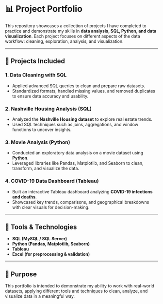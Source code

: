 # 📊 Project Portfolio

This repository showcases a collection of projects I have completed to practice and demonstrate my skills in **data analysis, SQL, Python, and data visualization**. Each project focuses on different aspects of the data workflow: cleaning, exploration, analysis, and visualization.  

---

## 🔹 Projects Included

### 1. Data Cleaning with SQL  
- Applied advanced SQL queries to clean and prepare raw datasets.  
- Standardized formats, handled missing values, and removed duplicates to ensure data accuracy and usability.  

### 2. Nashville Housing Analysis (SQL)  
- Analyzed the **Nashville Housing dataset** to explore real estate trends.  
- Used SQL techniques such as joins, aggregations, and window functions to uncover insights.  

### 3. Movie Analysis (Python)  
- Conducted an exploratory data analysis on a movie dataset using **Python**.  
- Leveraged libraries like Pandas, Matplotlib, and Seaborn to clean, transform, and visualize the data.  

### 4. COVID-19 Data Dashboard (Tableau)  
- Built an interactive Tableau dashboard analyzing **COVID-19 infections and deaths**.  
- Showcased key trends, comparisons, and geographical breakdowns with clear visuals for decision-making.  

---

## 🚀 Tools & Technologies
- **SQL (MySQL / SQL Server)**  
- **Python (Pandas, Matplotlib, Seaborn)**  
- **Tableau**  
- **Excel (for preprocessing & validation)**  

---

## 📌 Purpose
This portfolio is intended to demonstrate my ability to work with real-world datasets, applying different tools and techniques to clean, analyze, and visualize data in a meaningful way.  
